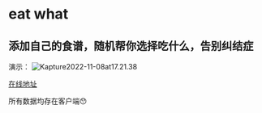 # eat what

## 添加自己的食谱，随机帮你选择吃什么，告别纠结症

演示：
<img src="https://resource.sunbohao.com/uPic/Kapture 2022-11-08 at 17.21.38.gif" alt="Kapture2022-11-08at17.21.38"/>

[在线地址](http://eatwhat.work)

所有数据均存在客户端😯
